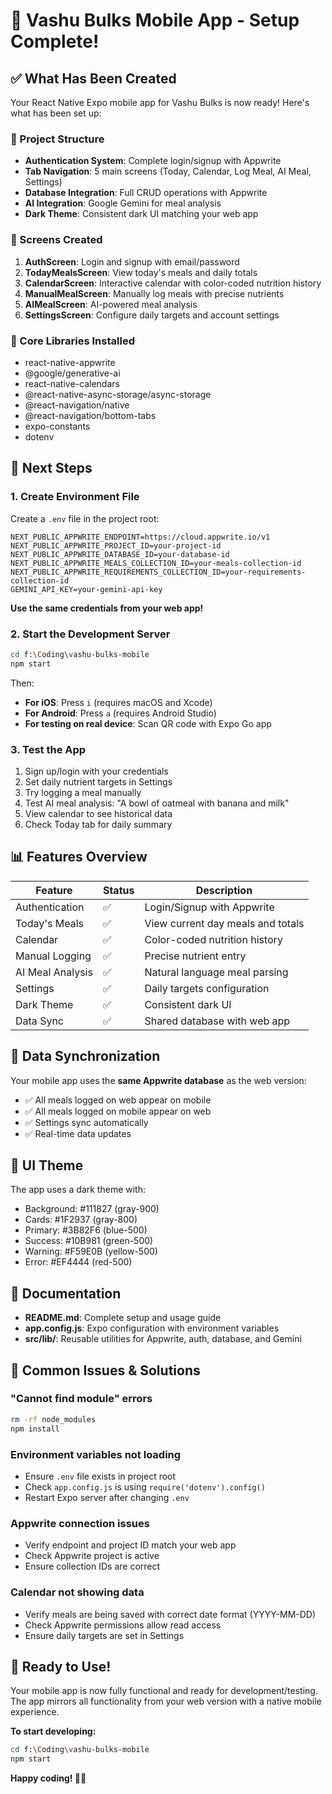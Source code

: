# 🎉 Vashu Bulks Mobile App - Setup Complete!

## ✅ What Has Been Created

Your React Native Expo mobile app for Vashu Bulks is now ready! Here's what has been set up:

### 📁 Project Structure

- **Authentication System**: Complete login/signup with Appwrite
- **Tab Navigation**: 5 main screens (Today, Calendar, Log Meal, AI Meal, Settings)
- **Database Integration**: Full CRUD operations with Appwrite
- **AI Integration**: Google Gemini for meal analysis
- **Dark Theme**: Consistent dark UI matching your web app

### 📱 Screens Created

1. **AuthScreen**: Login and signup with email/password
2. **TodayMealsScreen**: View today's meals and daily totals
3. **CalendarScreen**: Interactive calendar with color-coded nutrition history
4. **ManualMealScreen**: Manually log meals with precise nutrients
5. **AIMealScreen**: AI-powered meal analysis
6. **SettingsScreen**: Configure daily targets and account settings

### 🔧 Core Libraries Installed

- react-native-appwrite
- @google/generative-ai
- react-native-calendars
- @react-native-async-storage/async-storage
- @react-navigation/native
- @react-navigation/bottom-tabs
- expo-constants
- dotenv

## 🚀 Next Steps

### 1. Create Environment File

Create a `.env` file in the project root:

```env
NEXT_PUBLIC_APPWRITE_ENDPOINT=https://cloud.appwrite.io/v1
NEXT_PUBLIC_APPWRITE_PROJECT_ID=your-project-id
NEXT_PUBLIC_APPWRITE_DATABASE_ID=your-database-id
NEXT_PUBLIC_APPWRITE_MEALS_COLLECTION_ID=your-meals-collection-id
NEXT_PUBLIC_APPWRITE_REQUIREMENTS_COLLECTION_ID=your-requirements-collection-id
GEMINI_API_KEY=your-gemini-api-key
```

**Use the same credentials from your web app!**

### 2. Start the Development Server

```bash
cd f:\Coding\vashu-bulks-mobile
npm start
```

Then:

- **For iOS**: Press `i` (requires macOS and Xcode)
- **For Android**: Press `a` (requires Android Studio)
- **For testing on real device**: Scan QR code with Expo Go app

### 3. Test the App

1. Sign up/login with your credentials
2. Set daily nutrient targets in Settings
3. Try logging a meal manually
4. Test AI meal analysis: "A bowl of oatmeal with banana and milk"
5. View calendar to see historical data
6. Check Today tab for daily summary

## 📊 Features Overview

| Feature          | Status | Description                       |
| ---------------- | ------ | --------------------------------- |
| Authentication   | ✅     | Login/Signup with Appwrite        |
| Today's Meals    | ✅     | View current day meals and totals |
| Calendar         | ✅     | Color-coded nutrition history     |
| Manual Logging   | ✅     | Precise nutrient entry            |
| AI Meal Analysis | ✅     | Natural language meal parsing     |
| Settings         | ✅     | Daily targets configuration       |
| Dark Theme       | ✅     | Consistent dark UI                |
| Data Sync        | ✅     | Shared database with web app      |

## 🔄 Data Synchronization

Your mobile app uses the **same Appwrite database** as the web version:

- ✅ All meals logged on web appear on mobile
- ✅ All meals logged on mobile appear on web
- ✅ Settings sync automatically
- ✅ Real-time data updates

## 🎨 UI Theme

The app uses a dark theme with:

- Background: #111827 (gray-900)
- Cards: #1F2937 (gray-800)
- Primary: #3B82F6 (blue-500)
- Success: #10B981 (green-500)
- Warning: #F59E0B (yellow-500)
- Error: #EF4444 (red-500)

## 📖 Documentation

- **README.md**: Complete setup and usage guide
- **app.config.js**: Expo configuration with environment variables
- **src/lib/**: Reusable utilities for Appwrite, auth, database, and Gemini

## 🐛 Common Issues & Solutions

### "Cannot find module" errors

```bash
rm -rf node_modules
npm install
```

### Environment variables not loading

- Ensure `.env` file exists in project root
- Check `app.config.js` is using `require('dotenv').config()`
- Restart Expo server after changing `.env`

### Appwrite connection issues

- Verify endpoint and project ID match your web app
- Check Appwrite project is active
- Ensure collection IDs are correct

### Calendar not showing data

- Verify meals are being saved with correct date format (YYYY-MM-DD)
- Check Appwrite permissions allow read access
- Ensure daily targets are set in Settings

## 🎯 Ready to Use!

Your mobile app is now fully functional and ready for development/testing. The app mirrors all functionality from your web version with a native mobile experience.

**To start developing:**

```bash
cd f:\Coding\vashu-bulks-mobile
npm start
```

**Happy coding! 🚀💪**
